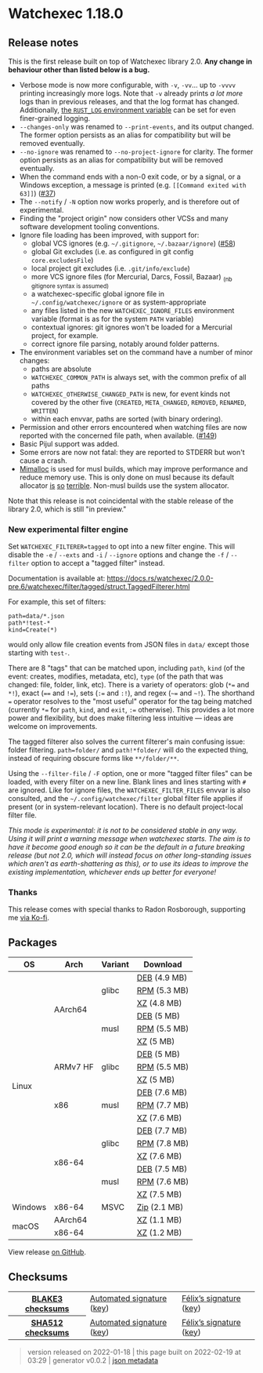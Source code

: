 # Watchexec 1.18.0

## Release notes

<p dir="auto">This is the first release built on top of Watchexec library 2.0. <strong>Any change in behaviour other than listed below is a bug.</strong></p>
<ul dir="auto">
<li>Verbose mode is now more configurable, with <code>-v</code>, <code>-vv</code>… up to <code>-vvvv</code> printing increasingly more logs. Note that <code>-v</code> already prints <em>a lot more</em> logs than in previous releases, and that the log format has changed. Additionally, <a href="https://docs.rs/tracing-subscriber/latest/tracing_subscriber/struct.EnvFilter.html" rel="nofollow">the <code>RUST_LOG</code> environment variable</a> can be set for even finer-grained logging.</li>
<li><code>--changes-only</code> was renamed to <code>--print-events</code>, and its output changed. The former option persists as an alias for compatibility but will be removed eventually.</li>
<li><code>--no-ignore</code> was renamed to <code>--no-project-ignore</code> for clarity. The former option persists as an alias for compatibility but will be removed eventually.</li>
<li>When the command ends with a non-0 exit code, or by a signal, or a Windows exception, a message is printed (e.g. <code>[[Command exited with 63]]</code>) (<a class="issue-link js-issue-link" data-error-text="Failed to load title" data-id="203661044" data-permission-text="Title is private" data-url="https://github.com/watchexec/watchexec/issues/37" data-hovercard-type="issue" data-hovercard-url="/watchexec/watchexec/issues/37/hovercard" href="https://github.com/watchexec/watchexec/issues/37">#37</a>)</li>
<li>The <code>--notify</code> / <code>-N</code> option now works properly, and is therefore out of experimental.</li>
<li>Finding the "project origin" now considers other VCSs and many software development tooling conventions.</li>
<li>Ignore file loading has been improved, with support for:
<ul dir="auto">
<li>global VCS ignores (e.g. <code>~/.gitignore</code>, <code>~/.bazaar/ignore</code>) (<a class="issue-link js-issue-link" data-error-text="Failed to load title" data-id="230898429" data-permission-text="Title is private" data-url="https://github.com/watchexec/watchexec/issues/58" data-hovercard-type="issue" data-hovercard-url="/watchexec/watchexec/issues/58/hovercard" href="https://github.com/watchexec/watchexec/issues/58">#58</a>)</li>
<li>global Git excludes (i.e. as configured in git config <code>core.excludesFile</code>)</li>
<li>local project git excludes (i.e. <code>.git/info/exclude</code>)</li>
<li>more VCS ignore files (for Mercurial, Darcs, Fossil, Bazaar) <sub>(nb gitignore syntax is assumed)</sub></li>
<li>a watchexec-specific global ignore file in <code>~/.config/watchexec/ignore</code> or as system-appropriate</li>
<li>any files listed in the new <code>WATCHEXEC_IGNORE_FILES</code> environment variable (format is as for the system <code>PATH</code> variable)</li>
<li>contextual ignores: git ignores won't be loaded for a Mercurial project, for example.</li>
<li>correct ignore file parsing, notably around folder patterns.</li>
</ul>
</li>
<li>The environment variables set on the command have a number of minor changes:
<ul dir="auto">
<li>paths are absolute</li>
<li><code>WATCHEXEC_COMMON_PATH</code> is always set, with the common prefix of all paths</li>
<li><code>WATCHEXEC_OTHERWISE_CHANGED_PATH</code> is new, for event kinds not covered by the other five (<code>CREATED</code>, <code>META_CHANGED</code>, <code>REMOVED</code>, <code>RENAMED</code>, <code>WRITTEN</code>)</li>
<li>within each envvar, paths are sorted (with binary ordering).</li>
</ul>
</li>
<li>Permission and other errors encountered when watching files are now reported with the concerned file path, when available. (<a class="issue-link js-issue-link" data-error-text="Failed to load title" data-id="584848025" data-permission-text="Title is private" data-url="https://github.com/watchexec/watchexec/issues/149" data-hovercard-type="issue" data-hovercard-url="/watchexec/watchexec/issues/149/hovercard" href="https://github.com/watchexec/watchexec/issues/149">#149</a>)</li>
<li>Basic Pijul support was added.</li>
<li>Some errors are now not fatal: they are reported to STDERR but won't cause a crash.</li>
<li><a href="https://github.com/microsoft/mimalloc">Mimalloc</a> is used for musl builds, which may improve performance and reduce memory use. This is only done on musl because its default allocator <a href="https://www.linkedin.com/pulse/testing-alternative-c-memory-allocators-pt-2-musl-mystery-gomes/" rel="nofollow">is</a> <a href="https://andygrove.io/2020/05/why-musl-extremely-slow/" rel="nofollow">so</a> <a href="https://github.com/BurntSushi/ripgrep/issues/1268" data-hovercard-type="issue" data-hovercard-url="/BurntSushi/ripgrep/issues/1268/hovercard">terrible</a>. Non-musl builds use the system allocator.</li>
</ul>
<p dir="auto">Note that this release is not coincidental with the stable release of the library 2.0, which is still "in preview."</p>
<h3 dir="auto">New experimental filter engine</h3>
<p dir="auto">Set <code>WATCHEXEC_FILTERER=tagged</code> to opt into a new filter engine. This will disable the <code>-e</code> / <code>--exts</code> and <code>-i</code> / <code>--ignore</code> options and change the <code>-f</code> / <code>--filter</code> option to accept a "tagged filter" instead.</p>
<p dir="auto">Documentation is available at: <a href="https://docs.rs/watchexec/2.0.0-pre.6/watchexec/filter/tagged/struct.TaggedFilterer.html" rel="nofollow">https://docs.rs/watchexec/2.0.0-pre.6/watchexec/filter/tagged/struct.TaggedFilterer.html</a></p>
<p dir="auto">For example, this set of filters:</p>
<pre><code>path=data/*.json
path*!test-*
kind=Create(*)
</code></pre>
<p dir="auto">would only allow file creation events from JSON files in <code>data/</code> except those starting with <code>test-</code>.</p>
<p dir="auto">There are 8 "tags" that can be matched upon, including <code>path</code>, <code>kind</code> (of the event: creates, modifies, metadata, etc), <code>type</code> (of the path that was changed: file, folder, link, etc). There is a variety of operators: glob (<code>*=</code> and <code>*!</code>), exact (<code>==</code> and <code>!=</code>), sets (<code>:=</code> and <code>:!</code>), and regex (<code>~=</code> and <code>~!</code>). The shorthand <code>=</code> operator resolves to the "most useful" operator for the tag being matched (currently <code>*=</code> for <code>path</code>, <code>kind</code>, and <code>exit</code>, <code>:=</code> otherwise). This provides a lot more power and flexibility, but does make filtering less intuitive — ideas are welcome on improvements.</p>
<p dir="auto">The tagged filterer also solves the current filterer's main confusing issue: folder filtering. <code>path=folder/</code> and <code>path!*folder/</code> will do the expected thing, instead of requiring obscure forms like <code>**/folder/**</code>.</p>
<p dir="auto">Using the <code>--filter-file</code> / <code>-F</code> option, one or more "tagged filter files" can be loaded, with every filter on a new line. Blank lines and lines starting with <code>#</code> are ignored. Like for ignore files, the <code>WATCHEXEC_FILTER_FILES</code> envvar is also consulted, and the <code>~/.config/watchexec/filter</code> global filter file applies if present (or in system-relevant location). There is no default project-local filter file.</p>
<p dir="auto"><em>This mode is experimental: it is not to be considered stable in any way. Using it will print a warning message when watchexec starts. The aim is to have it become good enough so it can be the default in a future breaking release (but not 2.0, which will instead focus on other long-standing issues which aren't as earth-shattering as this), or to use its ideas to improve the existing implementation, whichever ends up better for everyone!</em></p>
<h3 dir="auto">Thanks</h3>
<p dir="auto">This release comes with special thanks to Radon Rosborough, supporting me <a href="https://ko-fi.com/passcod" rel="nofollow">via Ko-fi</a>.</p>

## Packages

<table class="downloads">
<thead>
<tr>
<th>OS</th>
<th>Arch</th>
<th>Variant</th>
<th>Download</th>

</tr>
</thead>
<tbody>
<tr>
						<td rowspan="18">Linux</td>
						
<td rowspan="6">AArch64</td>
            
						
<td rowspan="3">glibc</td>
            
<td><a class="download" href="https://github.com/watchexec/watchexec/releases/download/cli-v1.18.0/watchexec-1.18.0-aarch64-unknown-linux-gnu.deb">DEB</a> (4.9 MB)</td>
						
</tr>
					
<tr>
						
						
						
<td><a class="download" href="https://github.com/watchexec/watchexec/releases/download/cli-v1.18.0/watchexec-1.18.0-aarch64-unknown-linux-gnu.rpm">RPM</a> (5.3 MB)</td>
						
</tr>
					
<tr>
						
						
						
<td><a class="download" href="https://github.com/watchexec/watchexec/releases/download/cli-v1.18.0/watchexec-1.18.0-aarch64-unknown-linux-gnu.tar.xz">XZ</a> (4.8 MB)</td>
						
</tr>
					
<tr>
						
						
						
<td rowspan="3">musl</td>
            
<td><a class="download" href="https://github.com/watchexec/watchexec/releases/download/cli-v1.18.0/watchexec-1.18.0-aarch64-unknown-linux-musl.deb">DEB</a> (5 MB)</td>
						
</tr>
					
<tr>
						
						
						
<td><a class="download" href="https://github.com/watchexec/watchexec/releases/download/cli-v1.18.0/watchexec-1.18.0-aarch64-unknown-linux-musl.rpm">RPM</a> (5.5 MB)</td>
						
</tr>
					
<tr>
						
						
						
<td><a class="download" href="https://github.com/watchexec/watchexec/releases/download/cli-v1.18.0/watchexec-1.18.0-aarch64-unknown-linux-musl.tar.xz">XZ</a> (5 MB)</td>
						
</tr>
					
<tr>
						
						
<td rowspan="3">ARMv7 HF</td>
            
						
<td rowspan="3">glibc</td>
            
<td><a class="download" href="https://github.com/watchexec/watchexec/releases/download/cli-v1.18.0/watchexec-1.18.0-armv7-unknown-linux-gnueabihf.deb">DEB</a> (5 MB)</td>
						
</tr>
					
<tr>
						
						
						
<td><a class="download" href="https://github.com/watchexec/watchexec/releases/download/cli-v1.18.0/watchexec-1.18.0-armv7-unknown-linux-gnueabihf.rpm">RPM</a> (5.5 MB)</td>
						
</tr>
					
<tr>
						
						
						
<td><a class="download" href="https://github.com/watchexec/watchexec/releases/download/cli-v1.18.0/watchexec-1.18.0-armv7-unknown-linux-gnueabihf.tar.xz">XZ</a> (5 MB)</td>
						
</tr>
					
<tr>
						
						
<td rowspan="3">x86</td>
            
						
<td rowspan="3">musl</td>
            
<td><a class="download" href="https://github.com/watchexec/watchexec/releases/download/cli-v1.18.0/watchexec-1.18.0-i686-unknown-linux-musl.deb">DEB</a> (7.6 MB)</td>
						
</tr>
					
<tr>
						
						
						
<td><a class="download" href="https://github.com/watchexec/watchexec/releases/download/cli-v1.18.0/watchexec-1.18.0-i686-unknown-linux-musl.rpm">RPM</a> (7.7 MB)</td>
						
</tr>
					
<tr>
						
						
						
<td><a class="download" href="https://github.com/watchexec/watchexec/releases/download/cli-v1.18.0/watchexec-1.18.0-i686-unknown-linux-musl.tar.xz">XZ</a> (7.6 MB)</td>
						
</tr>
					
<tr>
						
						
<td rowspan="6">x86-64</td>
            
						
<td rowspan="3">glibc</td>
            
<td><a class="download" href="https://github.com/watchexec/watchexec/releases/download/cli-v1.18.0/watchexec-1.18.0-x86_64-unknown-linux-gnu.deb">DEB</a> (7.7 MB)</td>
						
</tr>
					
<tr>
						
						
						
<td><a class="download" href="https://github.com/watchexec/watchexec/releases/download/cli-v1.18.0/watchexec-1.18.0-x86_64-unknown-linux-gnu.rpm">RPM</a> (7.8 MB)</td>
						
</tr>
					
<tr>
						
						
						
<td><a class="download" href="https://github.com/watchexec/watchexec/releases/download/cli-v1.18.0/watchexec-1.18.0-x86_64-unknown-linux-gnu.tar.xz">XZ</a> (7.6 MB)</td>
						
</tr>
					
<tr>
						
						
						
<td rowspan="3">musl</td>
            
<td><a class="download" href="https://github.com/watchexec/watchexec/releases/download/cli-v1.18.0/watchexec-1.18.0-x86_64-unknown-linux-musl.deb">DEB</a> (7.5 MB)</td>
						
</tr>
					
<tr>
						
						
						
<td><a class="download" href="https://github.com/watchexec/watchexec/releases/download/cli-v1.18.0/watchexec-1.18.0-x86_64-unknown-linux-musl.rpm">RPM</a> (7.6 MB)</td>
						
</tr>
					
<tr>
						
						
						
<td><a class="download" href="https://github.com/watchexec/watchexec/releases/download/cli-v1.18.0/watchexec-1.18.0-x86_64-unknown-linux-musl.tar.xz">XZ</a> (7.5 MB)</td>
						
</tr>
					
<tr>
						<td rowspan="1">Windows</td>
						
<td rowspan="1">x86-64</td>
            
						
<td rowspan="1">MSVC</td>
            
<td><a class="download" href="https://github.com/watchexec/watchexec/releases/download/cli-v1.18.0/watchexec-1.18.0-x86_64-pc-windows-msvc.zip">Zip</a> (2.1 MB)</td>
						
</tr>
					
<tr>
						<td rowspan="2">macOS</td>
						
<td rowspan="1">AArch64</td>
            
						
<td rowspan="1"></td>
            
<td><a class="download" href="https://github.com/watchexec/watchexec/releases/download/cli-v1.18.0/watchexec-1.18.0-aarch64-apple-darwin.tar.xz">XZ</a> (1.1 MB)</td>
						
</tr>
					
<tr>
						
						
<td rowspan="1">x86-64</td>
            
						
<td rowspan="1"></td>
            
<td><a class="download" href="https://github.com/watchexec/watchexec/releases/download/cli-v1.18.0/watchexec-1.18.0-x86_64-apple-darwin.tar.xz">XZ</a> (1.2 MB)</td>
						
</tr>
					</tbody>
</table>


View release [on GitHub](https://github.com/watchexec/watchexec/releases/cli-v1.18.0).

## Checksums

<table class="signatures">
	
<tr>
<th><a href="https://github.com/watchexec/watchexec/releases/download/cli-v1.18.0/B3SUMS">BLAKE3 checksums</a></th>
		
<td>
<a href="https://github.com/watchexec/watchexec/releases/download/cli-v1.18.0/B3SUMS.auto.minisig">Automated signature</a>
(<a href="https://raw.githubusercontent.com/watchexec/watchexec/cli-v1.18.0/.github/workflows/release.pub">key</a>)
</td>
		
<td>
<a href="https://github.com/watchexec/watchexec/releases/download/cli-v1.18.0/B3SUMS.passcod.minisig">Félix’s signature</a>
(<a href="https://passcod.name/keys/software.pub">key</a>)
</td>
		
</tr>
	
<tr>
<th><a href="https://github.com/watchexec/watchexec/releases/download/cli-v1.18.0/SHA512SUMS">SHA512 checksums</a></th>
		
<td>
<a href="https://github.com/watchexec/watchexec/releases/download/cli-v1.18.0/SHA512SUMS.auto.minisig">Automated signature</a>
(<a href="https://raw.githubusercontent.com/watchexec/watchexec/cli-v1.18.0/.github/workflows/release.pub">key</a>)
</td>
		
<td>
<a href="https://github.com/watchexec/watchexec/releases/download/cli-v1.18.0/SHA512SUMS.passcod.minisig">Félix’s signature</a>
(<a href="https://passcod.name/keys/software.pub">key</a>)
</td>
		
</tr>
	
</table>




>	 version released on 2022-01-18
>	|
>	this page built on 2022-02-19 at 03:29
>	| generator v0.0.2
>	| [json metadata](meta.json)

